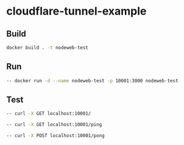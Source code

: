 # cloudflare-tunnel-example

## Build
``` bash
docker build . -t nodeweb-test
```
## Run
``` bash
-- docker run -d --name nodeweb-test -p 10001:3000 nodeweb-test
```
## Test
``` bash
-- curl -X GET localhost:10001/
```
``` bash
-- curl -X GET localhost:10001/ping
```
``` bash
-- curl -X POST localhost:10001/pong
```
